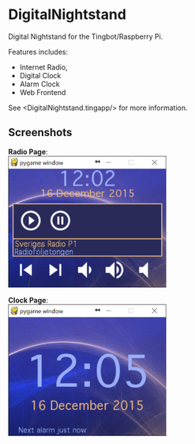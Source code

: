 # DigitalNightstand

Digital Nightstand for the Tingbot/Raspberry Pi.

Features includes:

* Internet Radio, 
* Digital Clock
* Alarm Clock
* Web Frontend

See <DigitalNightstand.tingapp/> for more information.

## Screenshots ##

**Radio Page**:  
<img src="screenshots/RadioPage.PNG" width="320" alt="Radio Page">

**Clock Page**:  
<img src="screenshots/ClockPage.PNG" width="320" alt="Clock Page">
